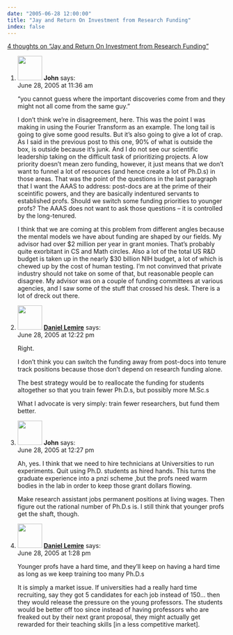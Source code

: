 ```yaml
---
date: "2005-06-28 12:00:00"
title: "Jay and Return On Investment from Research Funding"
index: false
---
```


[4 thoughts on &ldquo;Jay and Return On Investment from Research Funding&rdquo;](/lemire/blog/2005/06-28-jay-and-return-on-investment-from-research-funding)

<ol class="comment-list">
<li id="comment-2386" class="comment even thread-even depth-1">
<div class="comment-author vcard">
<img alt src="https://secure.gravatar.com/avatar/ae88d8ebc32329c10897faf38f0a4c8d?s=56&#038;d=mm&#038;r=g" srcset="https://secure.gravatar.com/avatar/ae88d8ebc32329c10897faf38f0a4c8d?s=112&#038;d=mm&#038;r=g 2x" class="avatar avatar-56 photo" height="56" width="56" decoding="async" /> <b class="fn">John</b> <span class="says">says:</span> </div>
<div class="comment-metadata"><time datetime="2005-06-28T11:36:09+00:00">June 28, 2005 at 11:36 am</time></a> </div>
<div class="comment-content">
<p>&ldquo;you cannot guess where the important discoveries come from and they might not all come from the same guy.&rdquo; </p>
<p>I don&rsquo;t think we&rsquo;re in disagreement, here. This was the point I was making in using the Fourier Transform as an example. The long tail is going to give some good results. But it&rsquo;s also going to give a lot of crap. As I said in the previous post to this one, 90% of what is outside the box, is outside because it&rsquo;s junk. And I do not see our scientific leadership taking on the difficult task of prioritizing projects. A low priority doesn&rsquo;t mean zero funding, however, it just means that we don&rsquo;t want to funnel a lot of resources (and hence create a lot of Ph.D.s) in those areas. That was the point of the questions in the last paragraph that I want the AAAS to address: post-docs are at the prime of their sceintific powers, and they are basically indentured servants to established profs. Should we switch some funding priorities to younger profs? The AAAS does not want to ask those questions &#8211; it is controlled by the long-tenured. </p>
<p>I think that we are coming at this problem from different angles because the mental models we have about funding are shaped by our fields. My advisor had over $2 million per year in grant monies. That&rsquo;s probably quite exorbitant in CS and Math circles. Also a lot of the total US R&amp;D budget is taken up in the nearly $30 billion NIH budget, a lot of which is chewed up by the cost of human testing. I&rsquo;m not convinved that private industry should not take on some of that, but reasonable people can disagree. My advisor was on a couple of funding committees at various agencies, and I saw some of the stuff that crossed his desk. There is a lot of dreck out there.</p>
</div>
</li>
<li id="comment-2387" class="comment odd alt thread-odd thread-alt depth-1">
<div class="comment-author vcard">
<img alt src="https://secure.gravatar.com/avatar/9c8641f1aebb6763ecf07d31107db2c6?s=56&#038;d=mm&#038;r=g" srcset="https://secure.gravatar.com/avatar/9c8641f1aebb6763ecf07d31107db2c6?s=112&#038;d=mm&#038;r=g 2x" class="avatar avatar-56 photo" height="56" width="56" decoding="async" /> <b class="fn"><a href="https://lemire.me/blog/" class="url" rel="ugc">Daniel Lemire</a></b> <span class="says">says:</span> </div>
<div class="comment-metadata"><time datetime="2005-06-28T12:22:07+00:00">June 28, 2005 at 12:22 pm</time></a> </div>
<div class="comment-content">
<p>Right. </p>
<p>I don&rsquo;t think you can switch the funding away from post-docs into tenure track positions because those don&rsquo;t depend on research funding alone.</p>
<p>The best strategy would be to reallocate the funding for students altogether so that you train fewer Ph.D.s, but possibly more M.Sc.s</p>
<p>What I advocate is very simply: train fewer researchers, but fund them better. </p>
</div>
</li>
<li id="comment-2388" class="comment even thread-even depth-1">
<div class="comment-author vcard">
<img alt src="https://secure.gravatar.com/avatar/ae88d8ebc32329c10897faf38f0a4c8d?s=56&#038;d=mm&#038;r=g" srcset="https://secure.gravatar.com/avatar/ae88d8ebc32329c10897faf38f0a4c8d?s=112&#038;d=mm&#038;r=g 2x" class="avatar avatar-56 photo" height="56" width="56" loading="lazy" decoding="async" /> <b class="fn">John</b> <span class="says">says:</span> </div>
<div class="comment-metadata"><time datetime="2005-06-28T12:27:50+00:00">June 28, 2005 at 12:27 pm</time></a> </div>
<div class="comment-content">
<p>Ah, yes. I think that we need to hire technicians at Universities to run experiments. Quit using Ph.D. students as hired hands. This turns the graduate experience into a pnzi scheme ,but the profs need warm bodies in the lab in order to keep those grant dollars flowing.</p>
<p>Make research assistant jobs permanent positions at living wages. Then figure out the rational number of Ph.D.s is. I still think that younger profs get the shaft, though. </p>
</div>
</li>
<li id="comment-2389" class="comment odd alt thread-odd thread-alt depth-1">
<div class="comment-author vcard">
<img alt src="https://secure.gravatar.com/avatar/9c8641f1aebb6763ecf07d31107db2c6?s=56&#038;d=mm&#038;r=g" srcset="https://secure.gravatar.com/avatar/9c8641f1aebb6763ecf07d31107db2c6?s=112&#038;d=mm&#038;r=g 2x" class="avatar avatar-56 photo" height="56" width="56" loading="lazy" decoding="async" /> <b class="fn"><a href="https://lemire.me/blog/" class="url" rel="ugc">Daniel Lemire</a></b> <span class="says">says:</span> </div>
<div class="comment-metadata"><time datetime="2005-06-28T13:28:26+00:00">June 28, 2005 at 1:28 pm</time></a> </div>
<div class="comment-content">
<p>Younger profs have a hard time, and they&rsquo;ll keep on having a hard time as long as we keep training too many Ph.D.s</p>
<p>It is simply a market issue. If universities had a really hard time recruiting, say they got 5 candidates for each job instead of 150&#8230; then they would release the pressure on the young professors. The students would be better off too since instead of having professors who are freaked out by their next grant proposal, they might actually get rewarded for their teaching skills [in a less competitive market].</p>
</div>
</li>
</ol>

